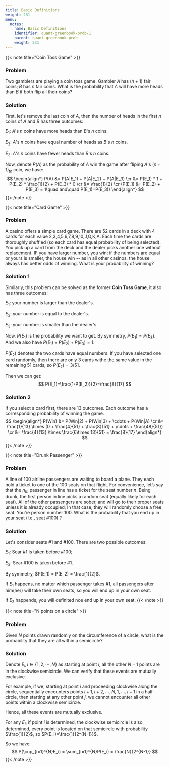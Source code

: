 ```yaml
---
title: Basic Definitions
weight: 231
menu:
  notes:
    name: Basic Definitions
    identifier: quant-greenbook-prob-1
    parent: quant-greenbook-prob
    weight: 231
---
```


<!-- Coin Toss Game -->
{{< note title="Coin Toss Game" >}}
### Problem
Two gamblers are playing a coin toss game. Gambler $A$ has $(n+1)$ fair coins; $B$ has $n$ fair coins. What is the probability that $A$ will have more heads than $B$ if both flip all their coins?

### Solution
First, let's remove the last coin of $A$, then the number of heads in the first $n$ coins of $A$ and $B$ has three outcomes:

$E_1$: $A$'s $n$ coins have more heads than $B$'s $n$ coins.

$E_2$: $A$'s $n$ coins have equal number of heads as $B$'s $n$ coins.

$E_3$: $A$'s $n$ coins have fewer heads than $B$'s $n$ coins.

Now, denote $P(A)$ as the probability of $A$ win the game after fliping $A$'s $(n+1)_{th}$ coin, we have:
$$
\begin{align*}
    P(A) &= P(A|E_1) + P(A|E_2) + P(A|E_3) \cr
    &= P(E_1) * 1 + P(E_2) * \frac{1}{2} + P(E_3) * 0 \cr
    &= \frac{1}{2} \cr
    (P(E_1) &+ P(E_2) + P(E_3) = 1\quad and\quad P(E_1)=P(E_3))
\end{align*}
$$
{{< /note >}}


<!-- Card Game -->
{{< note title="Card Game" >}}
### Problem
A casino offers a simple card game. There are 52 cards in a deck with 4 cards for each value 2,3,4,5,6,7,8,9,10,J,Q,K,A. Each time the cards are thoroughly shuffled (so each card has equal probability of being selected). You pick up a card from the deck and the dealer picks another one without replacement. IF you have larger number, you win; if the numbers are equal or yours is smaller, the house win -- as in all other casinos, the house always has better odds of winning. What is your probability of winning?

### Solution 1
Similarly, this problem can be solved as the former **Coin Toss Game**, it also has three outcomes:

$E_1$: your number is larger than the dealer's.

$E_2$: your number is equal to the dealer's.

$E_3$: your number is smaller than the dealer's.

Now, $P(E_1)$ is the probability we want to get. By symmetry, $P(E_1)=P(E_3)$. And we also have $P(E_1) + P(E_2) + P(E_3) = 1$.

$P(E_2)$ denotes the two cards have equal numbers. If you have selected one card randomly, then there are only 3 cards withe the same value in the remaining 51 cards, so $P(E_2)=3/51$.

Then we can get:
$$
P(E_1)=\frac{1-P(E_2)}{2}=\frac{8}{17}
$$

### Solution 2
If you select a card first, there are 13 outcomes. Each outcome has a corresponding probability of winning the game.
$$
\begin{align*}
    P(Win) &= P(Win|2) + P(Win|3) + \cdots + P(Win|A) \cr
    &= \frac{1}{13} \times (0 + \frac{4}{51} + \frac{8}{51} + \cdots + \frac{48}{51}) \cr
    &= \frac{4}{13} \times \frac{6\times 13}{51} = \frac{8}{17}
\end{align*}
$$
{{< /note >}}


<!-- Drunk Passenger -->
{{< note title="Drunk Passenger" >}}
### Problem
A line of 100 airline passengers are waiting to board a plane. They each hold a ticket to one of the 100 seats on that flight. For convenience, let’s say that the $n_{th}$ passenger in line has a ticket for the seat number $n$. Being drunk, the first person in line picks a random seat (equally likely for each seat). All of the other passengers are sober, and will go to their proper seats unless it is already occupied; In that case, they will randomly choose a free seat. You’re person number 100. What is the probability that you end up in your seat (i.e., seat #100) ?

### Solution
Let's consider seats #1 and #100. There are two possible outcomes:

$E_1$: Sear #1 is taken before #100;

$E_2$: Sear #100 is taken before #1.

By symmetry, $P(E_1) = P(E_2) = \frac{1}{2}$.

If $E_1$ happens, no matter which passenger takes #1, all passengers after him(her) will take their own seats, so you will end up in your own seat.

If $E_2$ happends, you will definited noe end up in your own seat.
{{< /note >}}


<!-- N points on a circle -->
{{< note title="N points on a circle" >}}
### Problem
Given $N$ points drawn randomly on the circumference of a circle, what is the probability that they are all within a semicircle?

### Solution
Denote $E_i, i\in \{1,2,\cdots,N\}$ as starting at point $i$, all the other $N-1$ points are in the clockwise semicircle. We can verify that these events are mutually exclusive. 

For example, if we, starting at point $i$ and proceeding clockwise along the circle, sequentially encounters points $i+1,i+2,\cdots,N,1,\cdots,i-1$ in a half circle, then starting at any other point $j$, we cannot encounter all other points within a clockwise semicircle.

Hence, all these events are mutually exclusive. 

For any $E_i$, if point $i$ is determined, the clockwise semicircle is also determined, every point is located on that semicircle with probability $\frac{1}{2}$, so $P(E_i)=\frac{1}{2^{N-1}}$.

So we have:
$$
P(\cup_{i=1}^{N}E_i) = \sum_{i=1}^{N}P(E_i) = \frac{N}{2^{N-1}}
$$
{{< /note >}}